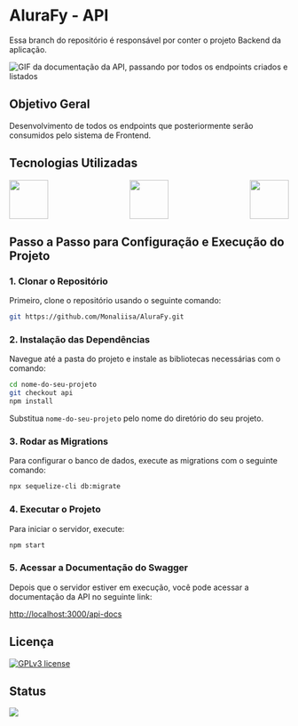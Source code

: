# AluraFy - API
Essa branch do repositório é responsável por conter o projeto Backend da aplicação.

![GIF da documentação da API, passando por todos os endpoints criados e listados](https://i.imgur.com/JufDgKQ.gif)

## Objetivo Geral 

Desenvolvimento de todos os endpoints que posteriormente serão consumidos pelo sistema de Frontend.

## Tecnologias Utilizadas
          
<div style="display: flex; flex-direction: row; justify-content: space-between;">
  <img src="https://cdn.jsdelivr.net/gh/devicons/devicon@latest/icons/nodejs/nodejs-plain-wordmark.svg" width="70" height="70"/>

  <img src="https://cdn.jsdelivr.net/gh/devicons/devicon@latest/icons/express/express-original-wordmark.svg" width="70" height="70"/>

  <img src="https://cdn.jsdelivr.net/gh/devicons/devicon@latest/icons/sequelize/sequelize-original-wordmark.svg" width="70" height="70"/>
</div>
          
## Passo a Passo para Configuração e Execução do Projeto

### 1. Clonar o Repositório

Primeiro, clone o repositório usando o seguinte comando:

```bash
git https://github.com/Monaliisa/AluraFy.git
```

### 2. Instalação das Dependências

Navegue até a pasta do projeto e instale as bibliotecas necessárias com o comando:

```bash
cd nome-do-seu-projeto
git checkout api
npm install
```

Substitua `nome-do-seu-projeto` pelo nome do diretório do seu projeto.

### 3. Rodar as Migrations

Para configurar o banco de dados, execute as migrations com o seguinte comando:

```bash
npx sequelize-cli db:migrate
```

### 4. Executar o Projeto

Para iniciar o servidor, execute:

```bash
npm start
```

### 5. Acessar a Documentação do Swagger

Depois que o servidor estiver em execução, você pode acessar a documentação da API no seguinte link:

[http://localhost:3000/api-docs](http://localhost:3000/api-docs)

## Licença
[![GPLv3 license](https://img.shields.io/badge/License-GPLv3-blue.svg)](http://perso.crans.org/besson/LICENSE.html)

## Status
<img src="https://img.shields.io/badge/Status-Em andamento-orange">


          
          
          
          
